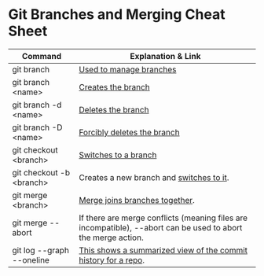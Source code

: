 # Git Branches and Merging Cheat Sheet

| Command                   | Explanation & Link                                                                                                                     |
|---------------------------|----------------------------------------------------------------------------------------------------------------------------------------|
| git branch                | [Used to manage branches](https://git-scm.com/docs/git-branch)                                                                         |
| git branch \<name>        | [Creates the branch](https://git-scm.com/book/en/v2/Git-Branching-Basic-Branching-and-Merging)                                         |
| git branch -d \<name>     | [Deletes the branch](https://git-scm.com/docs/git-branch#Documentation/git-branch.txt--D)                                              |
| git branch -D \<name>     | [Forcibly deletes the branch](https://git-scm.com/docs/git-branch#Documentation/git-branch.txt--D)                                     |
| git checkout \<branch>    | [Switches to a branch](https://git-scm.com/docs/git-checkout)                                                                          |
| git checkout -b \<branch> | Creates a new branch and [switches to it](https://git-scm.com/docs/git-checkout#Documentation/git-checkout.txt--bltnewbranchgt).       |
| git merge \<branch>       | [Merge joins branches together](https://git-scm.com/docs/git-merge).                                                                   |
| git merge --abort         | If there are merge conflicts (meaning files are incompatible), --abort can be used to abort the merge action.                          |
| git log --graph --oneline | [This shows a summarized view of the commit history for a repo](https://git-scm.com/book/en/v2/Git-Basics-Viewing-the-Commit-History). |
